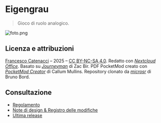 # Eigengrau

> Gioco di ruolo analogico.

![foto.png](https://nextcloud03.webo.hosting/s/ZBg8HWLn5dbWJ5w/download/foto.jpg)

## Licenza e attribuzioni

[Francesco Catenacci](https://github.com/Medusa) – 2025 – [CC BY-NC-SA 4.0](https://creativecommons.org/licenses/by-nc-sa/4.0/deed.it). Redatto con [*Nextcloud Office*](https://nextcloud.com/it/office/). Basato su [*Journeyman*](https://neverendingpretending.net/tag/journeyman-engine.html) di Zac Bir. PDF PocketMod creato con [*PocketMod Creator*](https://github.com/mullinscr/pocketmod-creator) di Callum Mullins. Repository clonato da [*microsr*](https://github.com/brunobord/microsr) di Bruno Bord.

## Consultazione

* [Regolamento](game/)
* [Note di design & Registro delle modifiche](notes/)
* [Ultima release](https://github.com/Medusa/eigengrau/releases/latest)
